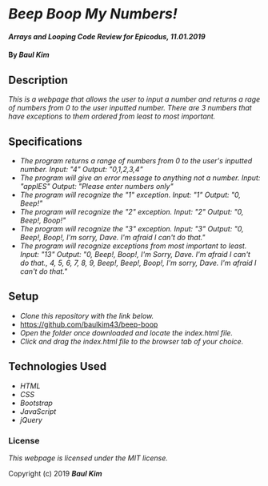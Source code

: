 # _Beep Boop My Numbers!_

#### _Arrays and Looping Code Review for Epicodus, 11.01.2019_

#### By _**Baul Kim**_

## Description

_This is a webpage that allows the user to input a number and returns a rage of numbers from 0 to the user inputted number. There are 3 numbers that have exceptions to them ordered from least to most important._

## Specifications

* _The program returns a range of numbers from 0 to the user's inputted number._
_Input: "4"_
_Output: "0,1,2,3,4"_
* _The program will give an error message to anything not a number._
_Input: "applES"_
_Output: "Please enter numbers only"_
* _The program will recognize the "1" exception._
_Input: "1"_
_Output: "0, Beep!"_
* _The program will recognize the "2" exception._
_Input: "2"_
_Output: "0, Beep!, Boop!"_
* _The program will recognize the "3" exception._
_Input: "3"_
_Output: "0, Beep!, Boop!, I'm sorry, Dave. I'm afraid I can't do that."_
* _The program will recognize exceptions from most important to least._
_Input: "13"_
_Output: "0, Beep!, Boop!, I'm Sorry, Dave. I'm afraid I can't do that., 4, 5, 6, 7, 8, 9, Beep!, Beep!, Boop!, I'm sorry, Dave. I'm afraid I can't do that."_

## Setup

* _Clone this repository with the link below._
* https://github.com/baulkim43/beep-boop
* _Open the folder once downloaded and locate the index.html file._
* _Click and drag the index.html file to the browser tab of your choice._

## Technologies Used

* _HTML_
* _CSS_
* _Bootstrap_
* _JavaScript_
* _jQuery_

### License

*_This webpage is licensed under the MIT license._*

Copyright (c) 2019 **_Baul Kim_**
